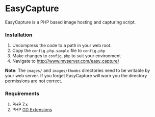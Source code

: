 # EasyCapture

EasyCapture is a PHP based image hosting and capturing script.

### Installation

1. Uncompress the code to a path in your web root. 
2. Copy the `config.php.sample` file to `config.php`
3. Make changes to `config.php` to suit your environment
4. Navigate to http://www.myserver.com/easy_capture/

**Note:** The `images/` and `images/thumbs` directories need to be writable by your web server. If you forget EasyCapture will warn you the directory permissions are not correct.

### Requirements
1. PHP 7.x
2. PHP [GD Extensions](https://secure.php.net/manual/en/book.image.php)
